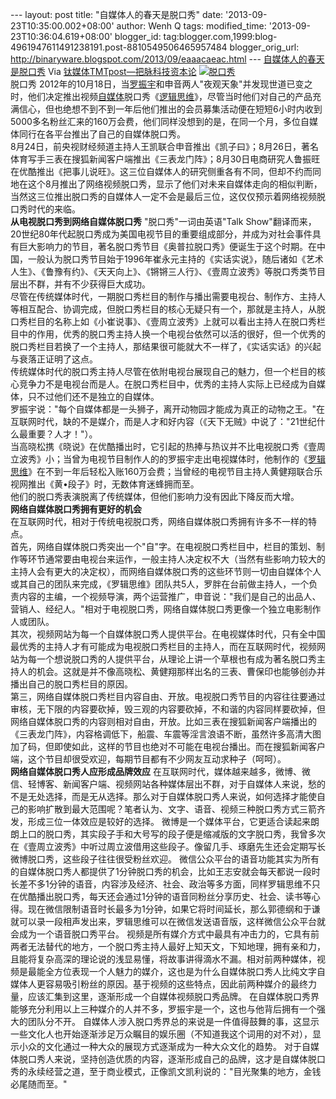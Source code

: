 --- layout: post title: "自媒体人的春天是脱口秀" date:
'2013-09-23T10:35:00.002+08:00' author: Wenh Q tags: modified\_time:
'2013-09-23T10:36:04.619+08:00' blogger\_id:
tag:blogger.com,1999:blog-4961947611491238191.post-8810549506465957484
blogger\_orig\_url:
http://binaryware.blogspot.com/2013/09/eaaacaeac.html ---
[自媒体人的春天是脱口秀](http://www.tmtpost.com/64815.html)
Via [钛媒体TMTpost—把脉科技资本论](http://www.tmtpost.com/)
[![脱口秀](http://www.tmtpost.com/wp-content/uploads/2013/09/137982956628.jpg "脱口秀")](http://www.tmtpost.com/wp-content/uploads/2013/09/137982956628.jpg)\
脱口秀
2012年的10月18日，当[罗振宇](http://www.tmtpost.com/31244.html "魅力人格体罗振宇")和申音两人"夜观天象"并发现世道已变之时，他们决定推出视频[自媒体](http://www.tmtpost.com/tag/%E8%87%AA%E5%AA%92%E4%BD%93 "查看 自媒体 中的全部文章")脱口秀《[逻辑思维](http://www.tmtpost.com/31244.html "逻辑思维")》，尽管当时他们对自己的产品充满信心，但也绝想不到不到一年后他们推出的会员募集活动便在短短6小时内收到5000多名粉丝汇来的160万会费，他们同样没想到的是，在同一个月，多位自媒体同行在各平台推出了自己的自媒体脱口秀。\
8月24日，前央视财经频道主持人王凯联合申音推出《凯子曰》；8月26日，著名体育写手三表在搜狐新闻客户端推出《三表龙门阵》；8月30日电商研究人鲁振旺在优酷推出《把事儿说旺》。这三位自媒体人的研究侧重各有不同，但却不约而同地在这个8月推出了网络视频脱口秀，显示了他们对未来自媒体走向的相似判断，当然这三位推出脱口秀的自媒体人一定不会是最后三位，这仅仅预示着网络视频脱口秀时代的来临。\
**从电视脱口秀到网络自媒体脱口秀**
"脱口秀"一词由英语"Talk
Show"翻译而来，20世纪80年代起脱口秀成为美国电视节目的重要组成部分，并成为对社会事件具有巨大影响力的节目，著名脱口秀节目《奥普拉脱口秀》便诞生于这个时期。在中国，一般认为脱口秀节目始于1996年崔永元主持的《实话实说》，随后诸如《艺术人生》、《鲁豫有约》、《天天向上》、《锵锵三人行》、《壹周立波秀》等脱口秀类节目层出不群，并有不少获得巨大成功。\
尽管在传统媒体时代，一期脱口秀栏目的制作与播出需要电视台、制作方、主持人等相互配合、协调完成，但脱口秀栏目的核心无疑只有一个，那就是主持人，从脱口秀栏目的名称上如《小崔说事》、《壹周立波秀》上就可以看出主持人在脱口秀栏目中的作用，优秀的脱口秀主持人换一个电视台依然可以活的很好，但一个优秀的脱口秀栏目若换了一个主持人，那结果很可能就大不一样了，《实话实话》的兴起与衰落正证明了这点。\
传统媒体时代的脱口秀主持人尽管在依附电视台展现自己的魅力，但一个栏目的核心竞争力不是电视台而是人。在脱口秀栏目中，优秀的主持人实际上已经成为自媒体，只不过他们还不是独立的自媒体。\
罗振宇说："每个自媒体都是一头狮子，离开动物园才能成为真正的动物之王。"在互联网时代，缺的不是媒介，而是人才和好内容（《天下无贼》中说了："21世纪什么最重要？人才！"）。\
当高晓松携《晓说》在优酷播出时，它引起的热捧与热议并不比电视脱口秀《壹周立波秀》小；当曾为电视节目制作人的的罗振宇走出电视媒体时，他制作的《[罗辑思维](http://www.tmtpost.com/31244.html "罗辑思维")》在不到一年后轻松入账160万会费；当曾经的电视节目主持人黄健翔联合乐视网推出《黄•段子》时，无数体育迷蜂拥而至。\
他们的脱口秀表演脱离了传统媒体，但他们影响力没有因此下降反而大增。\
**网络自媒体脱口秀拥有更好的机会**\
在互联网时代，相对于传统电视脱口秀，网络自媒体脱口秀拥有许多不一样的特点。\
首先，网络自媒体脱口秀突出一个"自"字。在电视脱口秀栏目中，栏目的策划、制作等环节通常要由电视台来运作，一般主持人决定权不大（当然有些影响力较大的主持人会有更大的决定权），而网络自媒体脱口秀的这些环节则一切由自媒体个人或其自己的团队来完成，《罗辑思维》团队共5人，罗胖在台前做主持人，一个负责内容的主编，一个视频导演，两个运营推广，申音说："我们是自己的出品人、营销人、经纪人。"相对于电视脱口秀，网络自媒体脱口秀更像一个独立电影制作人或团队。\
其次，视频网站为每一个自媒体脱口秀人提供平台。在电视媒体时代，只有全中国最优秀的主持人才有可能成为电视脱口秀栏目的主持人，而在互联网时代，视频网站为每一个想说脱口秀的人提供平台，从理论上讲一个草根也有成为著名脱口秀主持人的机会。这就是并不像高晓松、黄健翔那样出名的三表、曹保印也能够创办并播出自己的脱口秀栏目的原因。\
第三，网络自媒体脱口秀栏目内容自由、开放。电视脱口秀节目的内容往往要通过审核，无下限的内容要砍掉，毁三观的内容要砍掉，不和谐的内容同样要砍掉，但网络自媒体脱口秀的内容则相对自由，开放。比如三表在搜狐新闻客户端播出的《三表龙门阵》，内容格调低下，船震、车震等淫言浪语不断，虽然许多高清大图加了码，但即使如此，这样的节目也绝对不可能在电视台播出。而在搜狐新闻客户端，这个节目却很受欢迎，每期节目都有不少网友互动求种子（呵呵）。\
**网络自媒体脱口秀人应形成品牌效应**
在互联网时代，媒体越来越多，微博、微信、轻博客、新闻客户端、视频网站各种媒体层出不群，对于自媒体人来说，愁的不是无处选择，而是无从选择。那么对于自媒体脱口秀人来说，如何选择才能使自己的影响扩散到最大范围呢？笔者认为、文字、语音、视频三种脱口秀方式三箭齐发，形成三位一体效应是较好的选择。
微博是一个媒体平台，它更适合读起来朗朗上口的脱口秀，其实段子手和大号写的段子便是缩减版的文字脱口秀，我曾多次在《壹周立波秀》中听过周立波借用这些段子。像留几手、琢磨先生还会定期写长微博脱口秀，这些段子往往很受粉丝欢迎。
微信公众平台的语音功能其实为所有的自媒体脱口秀人都提供了1分钟脱口秀的机会，比如王志安就会每天都说一段时长差不多1分钟的语音，内容涉及经济、社会、政治等多方面，同样罗辑思维不只在优酷播出脱口秀，每天还会通过1分钟的语音同粉丝分享历史、社会、读书等心得。现在微信限制语音时长最多为1分钟，如果它将时间延长，那么郭德纲和于谦就可以录一段相声发出来，罗辑思维可以在微信发送语音版，这样微信公众平台就会成为一个语音脱口秀平台。
视频是所有媒介方式中最具有冲击力的，它具有前两者无法替代的地方，一个脱口秀主持人最好上知天文，下知地理，拥有亲和力，且能将复杂高深的理论说的浅显易懂，将故事讲得滴水不漏。相对前两种媒体，视频是最能全方位表现一个人魅力的媒介，这也是为什么自媒体脱口秀人比纯文字自媒体人更容易吸引粉丝的原因。基于视频的这些特点，因此前两种媒介的最终力量，应该汇集到这里，逐渐形成一个自媒体视频脱口秀品牌。
在自媒体脱口秀界能够充分利用以上三种媒介的人并不多，罗振宇是一个，这也与他背后拥有一个强大的团队分不开。
自媒体人涉入脱口秀界总的来说是一件值得鼓舞的事，这显示一些文化人也开始逐渐涉足万众瞩目的娱乐圈（不知道我这个词用的对不对），显示小众的文化通过一种大众的展现方式逐渐成为一种大众文化的趋势。
对于自媒体脱口秀人来说，坚持创造优质的内容，逐渐形成自己的品牌，这才是自媒体脱口秀的永续经营之道，至于商业模式，正像凯文凯利说的："目光聚集的地方，金钱必尾随而至。"
